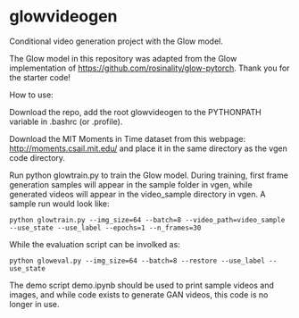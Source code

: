 # glowvideogen
Conditional video generation project with the Glow model.

The Glow model in this repository was adapted from the Glow implementation of https://github.com/rosinality/glow-pytorch.
Thank you for the starter code!

How to use:

Download the repo, add the root glowvideogen to the PYTHONPATH variable in .bashrc (or .profile).

Download the MIT Moments in Time dataset from this webpage: http://moments.csail.mit.edu/ and place it in the same directory
as the vgen code directory.

Run python glowtrain.py to train the Glow model. During training, first frame generation samples will appear in the sample folder
in vgen, while generated videos will appear in the video_sample directory in vgen. A sample run would look like:

```
python glowtrain.py --img_size=64 --batch=8 --video_path=video_sample --use_state --use_label --epochs=1 --n_frames=30
```

While the evaluation script can be involked as:

```
python gloweval.py --img_size=64 --batch=8 --restore --use_label --use_state
```

The demo script demo.ipynb should be used to print sample videos and images, and while code exists to generate GAN videos,
this code is no longer in use.
